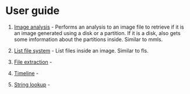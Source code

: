 # User guide



1. [Image analysis](./guide/image-analysis.md) - Performs an analysis to an
image file to retrieve if it is an image generated using a disk or a partition.
If it is a disk, also gets some imformation about the partitions inside.
Similar to mmls.

2. [List file system](./guide/list-file-system.md) - List files inside an image.
Similar to fls. 

3. [File extraction](./guide/file-extraction.md) - 

4. [Timeline](./guide/timeline.md) - 

5. [String lookup](./guide/string-lookup.md) -  